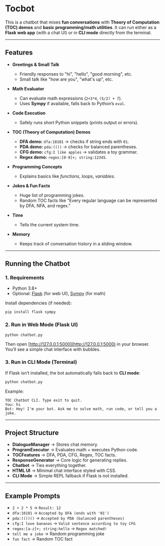# Tocbot

This is a chatbot that mixes **fun conversations** with **Theory of Computation (TOC) demos** and **basic programming/math utilities**.
It can run either as a **Flask web app** (with a chat UI) or in **CLI mode** directly from the terminal.

---

##  Features

* **Greetings & Small Talk**

  * Friendly responses to "hi", "hello", "good morning", etc.
  * Small talk like "how are you", "what's up", etc.

* **Math Evaluator**

  * Can evaluate math expressions (`2+3*4`, `(5/2) + 7`).
  * Uses **Sympy** if available, falls back to Python’s `eval`.

* **Code Execution**

  * Safely runs short Python snippets (prints output or errors).

* **TOC (Theory of Computation) Demos**

  * **DFA demo:** `dfa:10101` → checks if string ends with `01`.
  * **PDA demo:** `pda:(())` → checks for balanced parentheses.
  * **CFG demo:** `cfg:I like apples` → validates a toy grammar.
  * **Regex demo:** `regex:[0-9]+; string:12345`.

* **Programming Concepts**

  * Explains basics like *functions*, *loops*, *variables*.

* **Jokes & Fun Facts**

  * Huge list of programming jokes.
  * Random TOC facts like "Every regular language can be represented by DFA, NFA, and regex."

* **Time**

  * Tells the current system time.

* **Memory**

  * Keeps track of conversation history in a sliding window.

---

##  Running the Chatbot

### 1. Requirements

* Python 3.8+
* Optional: [Flask](https://flask.palletsprojects.com/) (for web UI), [Sympy](https://www.sympy.org/en/index.html) (for math)

Install dependencies (if needed):

```bash
pip install flask sympy
```

### 2. Run in Web Mode (Flask UI)

```bash
python chatbot.py
```

Then open [http://127.0.0.1:5000](http://127.0.0.1:5000) in your browser.
You’ll see a simple chat interface with bubbles.

### 3. Run in CLI Mode (Terminal)

If Flask isn’t installed, the bot automatically falls back to **CLI mode**:

```bash
python chatbot.py
```

Example:

```
TOC Chatbot CLI. Type exit to quit.
You: hi
Bot: Hey! I'm your bot. Ask me to solve math, run code, or tell you a joke.
```

---

##  Project Structure

* **DialogueManager** → Stores chat memory.
* **ProgramExecutor** → Evaluates math + executes Python code.
* **TOCFeatures** → DFA, PDA, CFG, Regex, TOC facts.
* **ResponseGenerator** → Core logic for generating replies.
* **Chatbot** → Ties everything together.
* **HTML UI** → Minimal chat interface styled with CSS.
* **CLI Mode** → Simple REPL fallback if Flask is not installed.

---

##  Example Prompts

* `2 + 2 * 5` → `Result: 12`
* `dfa:10101` → `Accepted by DFA (ends with '01')`
* `pda:(())()` → `Accepted by PDA (balanced parentheses)`
* `cfg:I love bananas` → `Valid sentence according to toy CFG`
* `regex:[a-z]+; string:hello` → `Regex matched!`
* `tell me a joke` → Random programming joke
* `fun fact` → Random TOC fact
